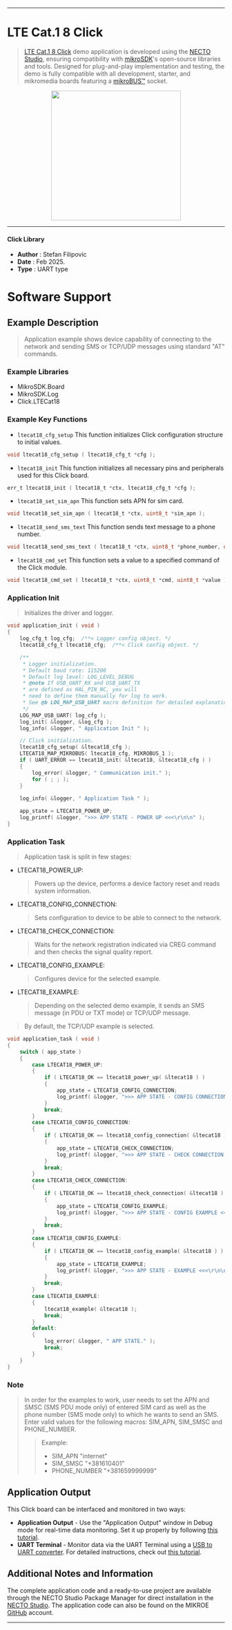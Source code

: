 
---
# LTE Cat.1 8 Click

> [LTE Cat.1 8 Click](https://www.mikroe.com/?pid_product=MIKROE-6560) demo application is developed using
the [NECTO Studio](https://www.mikroe.com/necto), ensuring compatibility with [mikroSDK](https://www.mikroe.com/mikrosdk)'s
open-source libraries and tools. Designed for plug-and-play implementation and testing, the demo is fully compatible with
all development, starter, and mikromedia boards featuring a [mikroBUS&trade;](https://www.mikroe.com/mikrobus) socket.

<p align="center">
  <img src="https://www.mikroe.com/?pid_product=MIKROE-6560&image=1" height=300px>
</p>

---

#### Click Library

- **Author**        : Stefan Filipovic
- **Date**          : Feb 2025.
- **Type**          : UART type

# Software Support

## Example Description

> Application example shows device capability of connecting to the network and sending SMS or TCP/UDP messages using standard "AT" commands.

### Example Libraries

- MikroSDK.Board
- MikroSDK.Log
- Click.LTECat18

### Example Key Functions

- `ltecat18_cfg_setup` This function initializes Click configuration structure to initial values.
```c
void ltecat18_cfg_setup ( ltecat18_cfg_t *cfg );
```

- `ltecat18_init` This function initializes all necessary pins and peripherals used for this Click board.
```c
err_t ltecat18_init ( ltecat18_t *ctx, ltecat18_cfg_t *cfg );
```

- `ltecat18_set_sim_apn` This function sets APN for sim card.
```c
void ltecat18_set_sim_apn ( ltecat18_t *ctx, uint8_t *sim_apn );
```

- `ltecat18_send_sms_text` This function sends text message to a phone number.
```c
void ltecat18_send_sms_text ( ltecat18_t *ctx, uint8_t *phone_number, uint8_t *sms_text );
```

- `ltecat18_cmd_set` This function sets a value to a specified command of the Click module.
```c
void ltecat18_cmd_set ( ltecat18_t *ctx, uint8_t *cmd, uint8_t *value );
```

### Application Init

> Initializes the driver and logger.

```c
void application_init ( void )
{
    log_cfg_t log_cfg;  /**< Logger config object. */
    ltecat18_cfg_t ltecat18_cfg;  /**< Click config object. */

    /** 
     * Logger initialization.
     * Default baud rate: 115200
     * Default log level: LOG_LEVEL_DEBUG
     * @note If USB_UART_RX and USB_UART_TX 
     * are defined as HAL_PIN_NC, you will 
     * need to define them manually for log to work. 
     * See @b LOG_MAP_USB_UART macro definition for detailed explanation.
     */
    LOG_MAP_USB_UART( log_cfg );
    log_init( &logger, &log_cfg );
    log_info( &logger, " Application Init " );

    // Click initialization.
    ltecat18_cfg_setup( &ltecat18_cfg );
    LTECAT18_MAP_MIKROBUS( ltecat18_cfg, MIKROBUS_1 );
    if ( UART_ERROR == ltecat18_init( &ltecat18, &ltecat18_cfg ) ) 
    {
        log_error( &logger, " Communication init." );
        for ( ; ; );
    }
    
    log_info( &logger, " Application Task " );

    app_state = LTECAT18_POWER_UP;
    log_printf( &logger, ">>> APP STATE - POWER UP <<<\r\n\n" );
}
```

### Application Task

> Application task is split in few stages:
 - LTECAT18_POWER_UP: 
   > Powers up the device, performs a device factory reset and reads system information.
 - LTECAT18_CONFIG_CONNECTION: 
   > Sets configuration to device to be able to connect to the network.
 - LTECAT18_CHECK_CONNECTION:
   > Waits for the network registration indicated via CREG command and then checks the signal quality report.
 - LTECAT18_CONFIG_EXAMPLE:
   > Configures device for the selected example.
 - LTECAT18_EXAMPLE:
   > Depending on the selected demo example, it sends an SMS message (in PDU or TXT mode) or TCP/UDP message.
> By default, the TCP/UDP example is selected.

```c
void application_task ( void )
{
    switch ( app_state )
    {
        case LTECAT18_POWER_UP:
        {
            if ( LTECAT18_OK == ltecat18_power_up( &ltecat18 ) )
            {
                app_state = LTECAT18_CONFIG_CONNECTION;
                log_printf( &logger, ">>> APP STATE - CONFIG CONNECTION <<<\r\n\n" );
            }
            break;
        }
        case LTECAT18_CONFIG_CONNECTION:
        {
            if ( LTECAT18_OK == ltecat18_config_connection( &ltecat18 ) )
            {
                app_state = LTECAT18_CHECK_CONNECTION;
                log_printf( &logger, ">>> APP STATE - CHECK CONNECTION <<<\r\n\n" );
            }
            break;
        }
        case LTECAT18_CHECK_CONNECTION:
        {
            if ( LTECAT18_OK == ltecat18_check_connection( &ltecat18 ) )
            {
                app_state = LTECAT18_CONFIG_EXAMPLE;
                log_printf( &logger, ">>> APP STATE - CONFIG EXAMPLE <<<\r\n\n" );
            }
            break;
        }
        case LTECAT18_CONFIG_EXAMPLE:
        {
            if ( LTECAT18_OK == ltecat18_config_example( &ltecat18 ) )
            {
                app_state = LTECAT18_EXAMPLE;
                log_printf( &logger, ">>> APP STATE - EXAMPLE <<<\r\n\n" );
            }
            break;
        }
        case LTECAT18_EXAMPLE:
        {
            ltecat18_example( &ltecat18 );
            break;
        }
        default:
        {
            log_error( &logger, " APP STATE." );
            break;
        }
    }
}
```

### Note

> In order for the examples to work, user needs to set the APN and SMSC (SMS PDU mode only)
of entered SIM card as well as the phone number (SMS mode only) to which he wants to send an SMS.
Enter valid values for the following macros: SIM_APN, SIM_SMSC and PHONE_NUMBER.
> > Example: 
> > - SIM_APN "internet"
> > - SIM_SMSC "+381610401"
> > - PHONE_NUMBER "+381659999999"

## Application Output

This Click board can be interfaced and monitored in two ways:
- **Application Output** - Use the "Application Output" window in Debug mode for real-time data monitoring.
Set it up properly by following [this tutorial](https://www.youtube.com/watch?v=ta5yyk1Woy4).
- **UART Terminal** - Monitor data via the UART Terminal using
a [USB to UART converter](https://www.mikroe.com/click/interface/usb?interface*=uart,uart). For detailed instructions,
check out [this tutorial](https://help.mikroe.com/necto/v2/Getting%20Started/Tools/UARTTerminalTool).

## Additional Notes and Information

The complete application code and a ready-to-use project are available through the NECTO Studio Package Manager for 
direct installation in the [NECTO Studio](https://www.mikroe.com/necto). The application code can also be found on
the MIKROE [GitHub](https://github.com/MikroElektronika/mikrosdk_click_v2) account.

---
